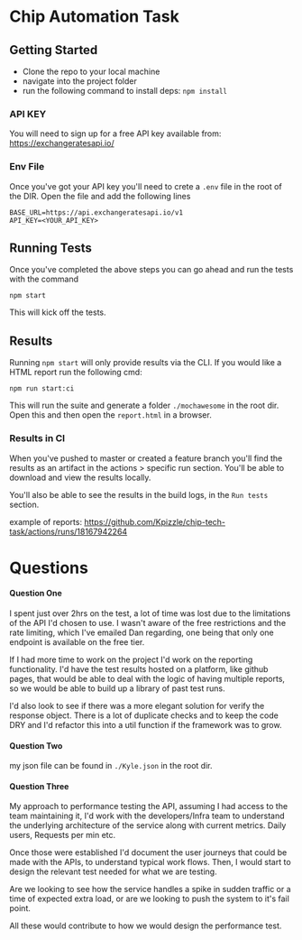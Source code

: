 # Chip Automation Task

## Getting Started

- Clone the repo to your local machine
- navigate into the project folder
- run the following command to install deps: `npm install`

### API KEY

You will need to sign up for a free API key available from: https://exchangeratesapi.io/

### Env File

Once you've got your API key you'll need to crete a `.env` file in the root of the DIR. Open the file and add the following lines

```.env
BASE_URL=https://api.exchangeratesapi.io/v1
API_KEY=<YOUR_API_KEY>
```

## Running Tests

Once you've completed the above steps you can go ahead and run the tests with the command

`npm start`

This will kick off the tests.

## Results

Running `npm start` will only provide results via the CLI. If you would like a HTML report run the following cmd:

`npm run start:ci`

This will run the suite and generate a folder `./mochawesome` in the root dir. Open this and then open the `report.html` in a browser.

### Results in CI

When you've pushed to master or created a feature branch you'll find the results as an artifact in the actions > specific run section. You'll be able to download and view the results locally.

You'll also be able to see the results in the build logs, in the `Run tests` section.

example of reports: https://github.com/Kpizzle/chip-tech-task/actions/runs/18167942264

# Questions

#### Question One
I spent just over 2hrs on the test, a lot of time was lost due to the limitations of the API I'd chosen to use. I wasn't aware of the free restrictions and the rate limiting, which I've emailed Dan regarding, one being that only one endpoint is available on the free tier.

If I had more time to work on the project I'd work on the reporting functionality. I'd have the test results hosted on a platform, like github pages, that would be able to deal with the logic of having multiple reports, so we would be able to build up a library of past test runs.

I'd also look to see if there was a more elegant solution for verify the response object. There is a lot of duplicate checks and to keep the code DRY and I'd refactor this into a util function if the framework was to grow.

#### Question Two
my json file can be found in `./Kyle.json` in the root dir.

#### Question Three
My approach to performance testing the API, assuming I had access to the team maintaining it, I'd work with the developers/Infra team to understand the underlying architecture of the service along with current metrics. Daily users, Requests per min etc.

Once those were established I'd document the user journeys that could be made with the APIs, to understand typical work flows. Then, I would start to design the relevant test needed for what we are testing.

Are we looking to see how the service handles a spike in sudden traffic or a time of expected extra load, or are we looking to push the system to it's fail point.

All these would contribute to how we would design the performance test.
